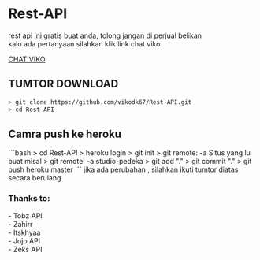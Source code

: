<h1 href="https://viko-api.herokuapp.com/">Rest-API</h1>
<p>rest api ini gratis buat anda, tolong jangan di perjual belikan<br>kalo ada pertanyaan silahkan klik link chat viko</p>
<a href="https://api.whatsapp.com/send/?phone=6285730265648&text=assalamualaikum&app_absent=0">CHAT VIKO</a>

<h2>TUMTOR DOWNLOAD</h2>

```bash
> git clone https://github.com/vikodk67/Rest-API.git
> cd Rest-API
```
<h2>Camra push ke heroku</h2>
```bash
> cd Rest-API
> heroku login
> git init
> git remote: -a Situs yang lu buat misal
> git remote: -a studio-pedeka
> git add "."
> git commit "."
> git push heroku master
```
jika ada perubahan , silahkan ikuti tumtor diatas secara berulang
<h3>Thanks to:</h3>
<p>- Tobz API<br>- Zahirr<br>- Itskhyaa<br>- Jojo API<br>- Zeks API</p>
